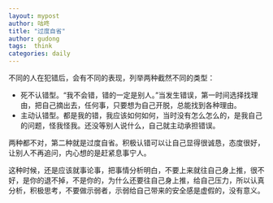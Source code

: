 ```yaml
---
layout: mypost
author: 咕咚
title: "过度自省"
author: gudong
tags:  think
categories: daily
---
```


不同的人在犯错后，会有不同的表现，列举两种截然不同的类型：
- ​死不认错型。“我不会错，错的一定是别人。”当发生错误，第一时间选择找理由，把自己摘出去，任何事，只要想为自己开脱，总能找到各种理由。
- ​主动认错型。都是我的错，我应该如何如何，当时没有怎么怎么的，是我自己的问题，怪我怪我。还没等别人说什么，自己就主动承担错误。

两种都不对，第二种就是过度自省。积极认错可以让自己显得很诚恳，态度很好，让别人不再追问，内心想的是赶紧息事宁人。

这种时候，还是应该就事论事，把事情分析明白，不要上来就往自己身上推，很不好，是你的退不掉，不是你的，为什么还要往自己身上推，给自己压力，所以认真分析，积极思考，不要做示弱者，示弱给自己带来的安全感是虚假的，没有意义。
